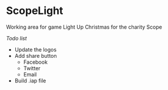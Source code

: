 # ScopeLight

Working area for game Light Up Christmas for the charity Scope

_Todo list_

- Update the logos
- Add share button
    - Facebook
    - Twitter
    - Email
- Build .iap file
